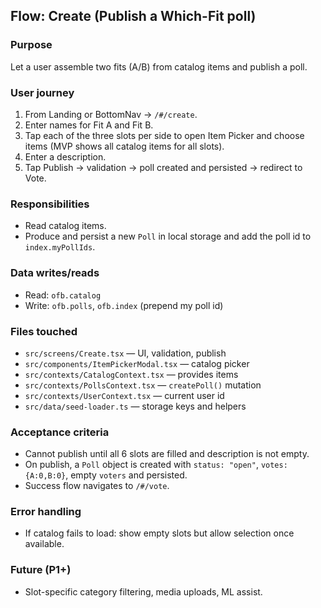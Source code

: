 ## Flow: Create (Publish a Which-Fit poll)

### Purpose

Let a user assemble two fits (A/B) from catalog items and publish a poll.

### User journey

1. From Landing or BottomNav → `/#/create`.
2. Enter names for Fit A and Fit B.
3. Tap each of the three slots per side to open Item Picker and choose items (MVP shows all catalog items for all slots).
4. Enter a description.
5. Tap Publish → validation → poll created and persisted → redirect to Vote.

### Responsibilities

- Read catalog items.
- Produce and persist a new `Poll` in local storage and add the poll id to `index.myPollIds`.

### Data writes/reads

- Read: `ofb.catalog`
- Write: `ofb.polls`, `ofb.index` (prepend my poll id)

### Files touched

- `src/screens/Create.tsx` — UI, validation, publish
- `src/components/ItemPickerModal.tsx` — catalog picker
- `src/contexts/CatalogContext.tsx` — provides items
- `src/contexts/PollsContext.tsx` — `createPoll()` mutation
- `src/contexts/UserContext.tsx` — current user id
- `src/data/seed-loader.ts` — storage keys and helpers

### Acceptance criteria

- Cannot publish until all 6 slots are filled and description is not empty.
- On publish, a `Poll` object is created with `status: "open"`, `votes: {A:0,B:0}`, empty `voters` and persisted.
- Success flow navigates to `/#/vote`.

### Error handling

- If catalog fails to load: show empty slots but allow selection once available.

### Future (P1+)

- Slot-specific category filtering, media uploads, ML assist.
